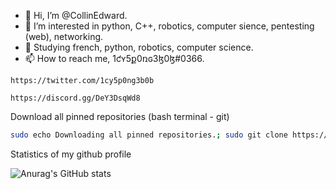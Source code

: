 - 👋 Hi, I’m @CollinEdward.
- 👀 I’m interested in python, C++, robotics, computer sience, pentesting (web), networking.
- 🌱 Studying french, python, robotics, computer science.
- 📫 How to reach me, 1ƈʏ5ք0ռɢ3ɮ0ɮ#0366.

```
https://twitter.com/1cy5p0ng3b0b
```
```
https://discord.gg/DeY3DsqWd8

```

Download all pinned repositories (bash terminal - git)
```bash
sudo echo Downloading all pinned repositories.; sudo git clone https://github.com/CollinEdward/CppTutorialWithExamples.git; git clone https://github.com/CollinEdward/CountToNumber.py.git; git clone https://github.com/CollinEdward/GettingUserInputCpp.git;git clone https://github.com/CollinEdward/PythonTutorial-Easy-to-Hard.git; git clone https://github.com/CollinEdward/DiceRollGameTemplate.git; git clone https://github.com/CollinEdward/Face_HandPasswordUnlocker.git; mkdir CollinEdwardRepos;sudo mv CppTutorialWithExamples CollinEdwardRepos;sudo mv CountToNumber.py CollinEdwardRepos;sudo mv GettingUserInputCpp CollinEdwardRepos;sudo mv PythonTutorial-Easy-to-Hard CollinEdwardRepos;sudo mv DiceRollGameTemplate CollinEdwardRepos; mv Face_HandPasswordUnlocker CollinEdwardRepos;echo \----------------------;echo Thanks for downloading my repositories.;echo \----------------------
```
Statistics of my github profile

![Anurag's GitHub stats](https://github-readme-stats.vercel.app/api?username=CollinEdward&theme=prussian&show_icons=true)




<!---
CollinEdward/CollinEdward is a ✨ special ✨ repository because its `README.md` (this file) appears on your GitHub profile.
You can click the Preview link to take a look at your changes.
--->
